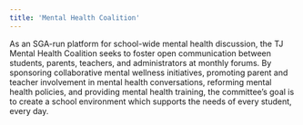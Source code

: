 ```yaml
---
title: 'Mental Health Coalition'
---
```

As an SGA-run platform for school-wide mental health discussion, the TJ Mental Health Coalition seeks to foster open communication between students, parents, teachers, and administrators at monthly forums. By sponsoring collaborative mental wellness initiatives, promoting parent and teacher involvement in mental health conversations, reforming mental health policies, and providing mental health training, the committee’s goal is to create a school environment which supports the needs of every student, every day.